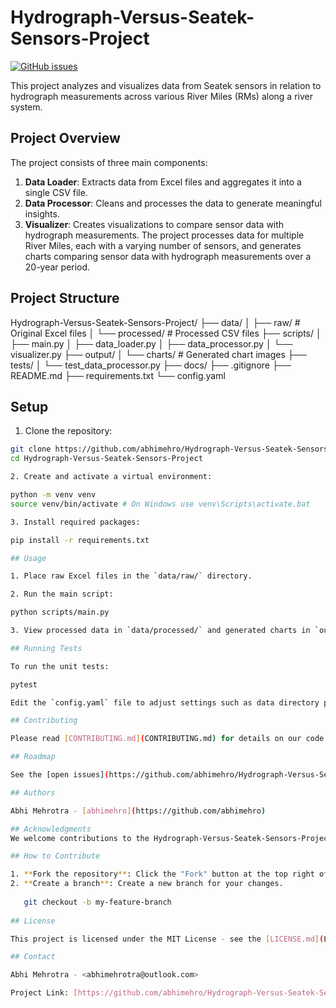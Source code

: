 # Hydrograph-Versus-Seatek-Sensors-Project

[![GitHub issues](https://img.shields.io/github/issues/abhimehro/Hydrograph-Versus-Seatek-Sensors-Project)](https://github.com/abhimehro/Hydrograph-Versus-Seatek-Sensors-Project/issues)

This project analyzes and visualizes data from Seatek sensors in relation to hydrograph measurements across various River Miles (RMs) along a river system.

## Project Overview

The project consists of three main components:

1. **Data Loader**: Extracts data from Excel files and aggregates it into a single CSV file.
2. **Data Processor**: Cleans and processes the data to generate meaningful insights.
3. **Visualizer**: Creates visualizations to compare sensor data with hydrograph measurements.
   The project processes data for multiple River Miles, each with a varying number of sensors, and generates charts comparing sensor data with hydrograph measurements over a 20-year period.

## Project Structure

Hydrograph-Versus-Seatek-Sensors-Project/
├── data/
│ ├── raw/ # Original Excel files
│ └── processed/ # Processed CSV files
├── scripts/
│ ├── main.py
│ ├── data_loader.py
│ ├── data_processor.py
│ └── visualizer.py
├── output/
│ └── charts/ # Generated chart images
├── tests/
│ └── test_data_processor.py
├── docs/
├── .gitignore
├── README.md
├── requirements.txt
└── config.yaml

## Setup

1. Clone the repository:

```bash
git clone https://github.com/abhimehro/Hydrograph-Versus-Seatek-Sensors-Project.git
cd Hydrograph-Versus-Seatek-Sensors-Project

2. Create and activate a virtual environment:

python -m venv venv
source venv/bin/activate # On Windows use venv\Scripts\activate.bat

3. Install required packages:

pip install -r requirements.txt

## Usage

1. Place raw Excel files in the `data/raw/` directory.

2. Run the main script:

python scripts/main.py

3. View processed data in `data/processed/` and generated charts in `output/charts/`.

## Running Tests

To run the unit tests:

pytest

Edit the `config.yaml` file to adjust settings such as data directory paths, River Miles, sensor configurations, and chart parameters.

## Contributing

Please read [CONTRIBUTING.md](CONTRIBUTING.md) for details on our code of conduct and the process for submitting pull requests.

## Roadmap

See the [open issues](https://github.com/abhimehro/Hydrograph-Versus-Seatek-Sensors-Project/issues) for a list of proposed features (and known issues).

## Authors

Abhi Mehrotra - [abhimehro](https://github.com/abhimehro)

## Acknowledgments
We welcome contributions to the Hydrograph-Versus-Seatek-Sensors-Project! Please follow these guidelines to help us review and accept your changes.

## How to Contribute

1. **Fork the repository**: Click the "Fork" button at the top right of this repository and clone your fork locally.
2. **Create a branch**: Create a new branch for your changes.
   
   git checkout -b my-feature-branch
   
## License

This project is licensed under the MIT License - see the [LICENSE.md](LICENSE.md) file for details.

## Contact

Abhi Mehrotra - <abhimehrotra@outlook.com>

Project Link: [https://github.com/abhimehro/Hydrograph-Versus-Seatek-Sensors-Project](https://github.com/abhimehro/Hydrograph-Versus-Seatek-Sensors-Project)
